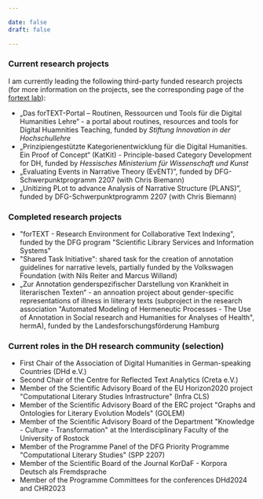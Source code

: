 ```yaml
---

date: false
draft: false

---
```


### Current research projects

I am currently leading the following third-party funded research projects (for more information on the projects, see the corresponding page of the [fortext lab](https://fortext.org/en/projekte/)):
- „Das forTEXT-Portal – Routinen, Ressourcen und Tools für die Digital Humanities Lehre“ - a portal about routines, resources and tools for Digital Huamnities Teaching, funded by <em>Stiftung Innovation in der Hochschullehre</em>	
- „Prinzipiengestützte Kategorienentwicklung für die Digital Humanities. Ein Proof of Concept“ (KatKit) - Principle-based Category Development for DH, funded by <em>Hessisches Ministerium für Wissenschaft und Kunst</em>
- „Evaluating Events in Narrative Theory (EvENT)”, funded by DFG-Schwerpunktprogramm 2207 (with Chris Biemann)
- „Unitizing PLot to advance Analysis of Narrative Structure (PLANS)”, funded by DFG-Schwerpunktprogramm 2207 (with Chris Biemann)


### Completed research projects

- "forTEXT - Research Environment for Collaborative Text Indexing", funded by the DFG program "Scientific Library Services and Information Systems"
- "Shared Task Initiative": shared task for the creation of annotation guidelines for narrative levels, partially funded by the Volkswagen Foundation (with Nils Reiter and Marcus Willand)
- „Zur Annotation genderspezifischer Darstellung von Krankheit in literarischen Texten“ - an annoation project about gender-specific representations of illness in liiterary texts (subproject in the research association  "Automated Modeling of Hermeneutic Processes - The Use of Annotation in Social research and Humanities for Analyses of Health", hermA), funded by the Landesforschungsförderung Hamburg


### Current roles in the DH research community (selection)

- First Chair of the Association of Digital Humanities in German-speaking Countries (DHd e.V.) 
- Second Chair of the Centre for Reflected Text Analytics (Creta e.V.)
- Member of the Scientific Advisory Board of the EU Horizon2020 project "Computational Literary Studies Infrastructure" (Infra CLS)
- Member of the Scientific Advisory Board of the ERC project "Graphs and Ontologies for Literary Evolution Models" (GOLEM)
- Member of the Scientific Advisory Board of the Department "Knowledge - Culture - Transformation" at the Interdisciplinary Faculty of the University of Rostock
- Member of the Programme Panel of the DFG Priority Programme "Computational Literary Studies" (SPP 2207)
- Member of the Scientific Board of the Journal KorDaF - Korpora Deutsch als Fremdsprache
- Member of the Programme Committees for the conferences DHd2024 and CHR2023
